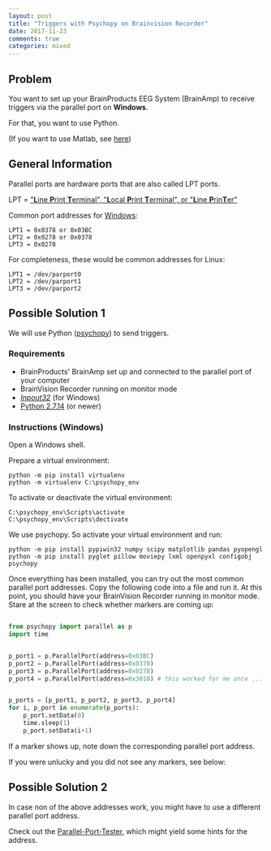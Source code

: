 ```yaml
---
layout: post
title: "Triggers with Psychopy on Brainvision Recorder"
date: 2017-11-23
comments: true
categories: mixed
---
```


## Problem
You want to set up your BrainProducts EEG System (BrainAmp) to receive triggers via the parallel port on **Windows**.

For that, you want to use Python.

(If you want to use Matlab, see [here](http://apps.usd.edu/coglab/psyc770/IO64.html))

## General Information

Parallel ports are hardware ports that are also called LPT ports.

LPT = ["**L**ine **P**rint **T**erminal", "**L**ocal **P**rint **T**erminal", or "**L**ine **P**rin**T**er"](https://en.wikipedia.org/wiki/Parallel_port#Access)

Common port addresses for [Windows](https://en.wikipedia.org/wiki/Parallel_port#Port_addresses):
```
LPT1 = 0x0378 or 0x03BC
LPT2 = 0x0278 or 0x0378
LPT3 = 0x0278
```

For completeness, these would be common addresses for Linux:
```
LPT1 = /dev/parport0
LPT2 = /dev/parport1
LPT3 = /dev/parport2
```


## Possible Solution 1
We will use Python ([psychopy](http://psychopy.org)) to send triggers.

### Requirements

- BrainProducts' BrainAmp set up and connected to the parallel port of your computer
- BrainVision Recorder running on monitor mode
- [*Inpout32*](http://www.highrez.co.uk/downloads/inpout32/) (for Windows)
- [Python 2.7.14](https://www.python.org/downloads/) (or newer)

### Instructions (Windows)
Open a Windows shell.

Prepare a virtual environment:

    python -m pip install virtualenv
    python -m virtualenv C:\psychopy_env

To activate or deactivate the virtual environment:

    C:\psychopy_env\Scripts\activate
    C:\psychopy_env\Scripts\dectivate

We use psychopy. So activate your virtual environment and run:


    python -m pip install pypiwin32 numpy scipy matplotlib pandas pyopengl
    python -m pip install pyglet pillow moviepy lxml openpyxl configobj psychopy


Once everything has been installed, you can try out the most common parallel port addresses. Copy the following code into a file and run it. At this point, you should have your BrainVision Recorder running in monitor mode. Stare at the screen to check whether markers are coming up:

``` python

from psychopy import parallel as p
import time


p_port1 = p.ParallelPort(address=0x03BC)
p_port2 = p.ParallelPort(address=0x0378)
p_port3 = p.ParallelPort(address=0x0278)
p_port4 = p.ParallelPort(address=0x3010) # this worked for me once ...


p_ports = [p_port1, p_port2, p_port3, p_port4]
for i, p_port in enumerate(p_ports):
    p_port.setData(0)
    time.sleep(1)
    p_port.setData(i+1)

```

If a marker shows up, note down the corresponding parallel port address.

If you were unlucky and you did not see any markers, see below:


## Possible Solution 2
In case non of the above addresses work, you might have to use a different parallel port address.

Check out the [Parallel-Port-Tester](https://www.downtowndougbrown.com/2013/06/parallel-port-tester/), which might yield some hints for the address.
